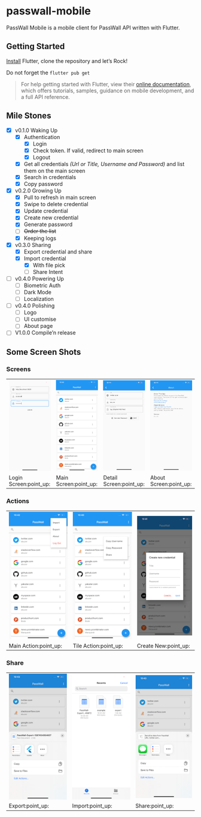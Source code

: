 # passwall-mobile

PassWall Mobile is a mobile client for PassWall API written with Flutter.

## Getting Started

[Install](https://flutter.dev/docs/get-started/install) Flutter, clone the repository  and let’s Rock!

Do not forget the  `flutter pub get` 

> For help getting started with Flutter, view their [online documentation](https://flutter.dev/docs), which offers tutorials, samples, guidance on mobile development, and a full API reference.

## Mile Stones

- [x] v0.1.0 Waking Up
	- [x] Authentication
		- [x] Login
		- [x] Check token. If valid, redirect to main screen
		- [x] Logout
	- [x] Get all credentials *(Url or Title, Username and Password)* and list them on the main screen
	- [x] Search in credentials
	- [x] Copy password
- [x] v0.2.0 Growing Up
	- [x] Pull to refresh in main screen
	- [x] Swipe to delete credential
	- [x] Update credential
	- [x] Create new credential
	- [x] Generate password
	- [ ] ~~Order the list~~
	- [x] Keeping logs
- [x] v0.3.0 Sharing
	- [x] Export credential and share
	- [x] Import credential
	    - [x] With file pick
	    - [ ] Share Intent
- [ ] v0.4.0 Powering Up
	- [ ] Biometric Auth
	- [ ] Dark Mode
	- [ ] Localization
- [ ] v0.4.0 Polishing
	- [ ] Logo
	- [ ] UI customise
	- [ ] About page  
- [ ] V1.0.0 Compile’n release

## Some Screen Shots

### Screens

<table>
    <tr>
        <td><img src="screenshots/login.png" alt="Login Screen"/></td>
        <td><img src="screenshots/main.png" alt="Main Screen"/></td>
        <td><img src="screenshots/detail.png" alt="Detail Screen"/></td>
        <td><img src="screenshots/about.png" alt="About Screen"/></td>
    </tr>
    <tr>
        <td>Login Screen:point_up:</td>
        <td>Main Screen:point_up:</td>
        <td>Detail Screen:point_up:</td>
        <td>About Screen:point_up:</td>
    </tr>
</table>

### Actions

<table>
    <tr>
        <td><img src="screenshots/mainAction.png" alt="Main Action"/></td>
        <td><img src="screenshots/tileAction.png" alt="Tile Action"/></td>
        <td><img src="screenshots/createNew.png" alt="Create New"/></td>
    </tr>
    <tr>
        <td>Main Action:point_up:</td>
        <td>Tile Action:point_up:</td>
        <td>Create New:point_up:</td>
    </tr>
</table>

### Share

<table>
    <tr>
        <td><img src="screenshots/export.png" alt="Export"/></td>
        <td><img src="screenshots/import.png" alt="Import"/></td>
        <td><img src="screenshots/share.png" alt="Share"/></td>
  </tr>
  <tr>
        <td>Export:point_up:</td>
        <td>Import:point_up:</td>
        <td>Share:point_up:</td>
  </tr>
</table>


